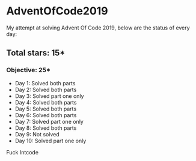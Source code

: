 # AdventOfCode2019
My attempt at solving Advent Of Code 2019, below are the status of every day:

## Total stars: 15*
### Objective: 25*

+ Day 1: Solved both parts
+ Day 2: Solved both parts
+ Day 3: Solved part one only
+ Day 4: Solved both parts
+ Day 5: Solved both parts
+ Day 6: Solved both parts
+ Day 7: Solved part one only
+ Day 8: Solved both parts
+ Day 9: Not solved
+ Day 10: Solved part one only 


Fuck Intcode
